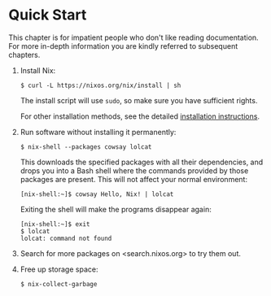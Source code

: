 # Quick Start

This chapter is for impatient people who don't like reading documentation.
For more in-depth information you are kindly referred to subsequent chapters.

1. Install Nix:

   ```console
   $ curl -L https://nixos.org/nix/install | sh
   ```

   The install script will use `sudo`, so make sure you have sufficient rights.

   For other installation methods, see the detailed [installation instructions](installation/index.md).

1. Run software without installing it permanently:

   ```console
   $ nix-shell --packages cowsay lolcat
   ```

   This downloads the specified packages with all their dependencies, and drops you into a Bash shell where the commands provided by those packages are present.
   This will not affect your normal environment:

   ```console
   [nix-shell:~]$ cowsay Hello, Nix! | lolcat
   ```

   Exiting the shell will make the programs disappear again:

   ```console
   [nix-shell:~]$ exit
   $ lolcat
   lolcat: command not found
   ```

1. Search for more packages on <search.nixos.org> to try them out.

1. Free up storage space:

   ```console
   $ nix-collect-garbage
   ```
